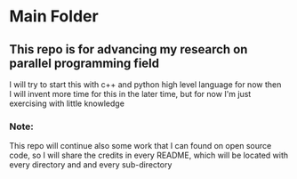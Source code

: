# Main Folder

## This repo is for advancing my research on parallel programming field
I will try to start this with c++ and python high level language for now then <br>I will invent more time for this in the later time, but for now I'm just exercising with little knowledge

### Note:
This repo will continue also some work that I can found on open source code, so I will share the credits in every README, which will be located with every directory and and every sub-directory <br>
